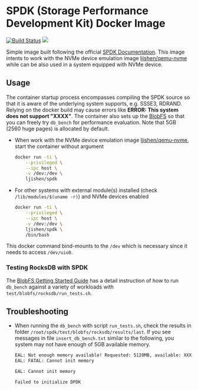 # SPDK (Storage Performance Development Kit) Docker Image

[![Build Status](https://travis-ci.org/ljishen/nvme-env.svg?branch=master)](https://travis-ci.org/ljishen/nvme-env)
[![](https://images.microbadger.com/badges/image/ljishen/spdk.svg)](http://microbadger.com/images/ljishen/spdk)

Simple image built following the official [SPDK Documentation](https://github.com/spdk/spdk). This image intents to work with the NVMe device emulation image [ljishen/qemu-nvme](https://github.com/ljishen/nvme-env/tree/master/docker/qemu-nvme) while can be also used in a system equipped with NVMe device.


## Usage

The container startup process encompasses compiling the SPDK source so that it is aware of the underlying system supports, e.g. SSSE3, RDRAND. Relying on the docker build may cause errors like **ERROR: This system does not support "XXXX"**. The container also sets up the [BlobFS](http://www.spdk.io/doc/blobfs.html) so that you can freely try `db_bench` for performance evaluation. Note that 5GB (2560 huge pages) is allocated by default.

* When work with the NVMe device emulation image [ljishen/qemu-nvme](https://github.com/ljishen/nvme-env/tree/master/docker/qemu-nvme), start the container without argument
  ```bash
  docker run -ti \
      --privileged \
      --ipc host \
      -v /dev:/dev \
      ljishen/spdk
  ```

* For other systems with external module(s) installed (check `/lib/modules/$(uname -r)`) and NVMe devices enabled
  ```bash
  docker run -ti \
      --privileged \
      --ipc host \
      -v /dev:/dev \
      ljishen/spdk \
      /bin/bash
  ```

This docker command bind-mounts to the `/dev` which is necessary since it needs to access `/dev/uio0`.
<!---
Here is the error message if we don't bind-mounts to /dev

```bash
EAL: Cannot open /dev/uio0: No such file or directory
EAL: Requested device 0000:00:04.0 cannot be used
mkfs.c:  77:spdk_mkfs_run: *ERROR*: bdev Nvme0n1 not found
```
-->

### Testing RocksDB with SPDK

The [BlobFS Getting Started Guide](http://www.spdk.io/doc/blobfs.html) has a detail instruction of how to run `db_bench` against a variety of workloads with `test/blobfs/rocksdb/run_tests.sh`.


## Troubleshooting

* When running the `db_bench` with script `run_tests.sh`, check the results in folder `/root/spdk/test/blobfs/rocksdb/results/last`. If you see messages in file `insert_db_bench.txt` similar to the following, you system may not have enough of 5GB available memory.
  ```bash
  EAL: Not enough memory available! Requested: 5120MB, available: XXXXMB
  EAL: FATAL: Cannot init memory

  EAL: Cannot init memory

  Failed to initialize DPDK
  ```

